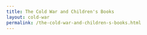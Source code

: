 ```yaml
---
title: The Cold War and Children's Books
layout: cold-war
permalink: /the-cold-war-and-children-s-books.html
---
```

